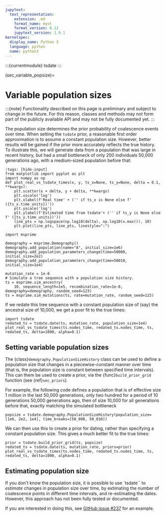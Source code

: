 ```yaml
---
jupytext:
  text_representation:
    extension: .md
    format_name: myst
    format_version: 0.12
    jupytext_version: 1.9.1
kernelspec:
  display_name: Python 3
  language: python
  name: python3
---
```


:::{currentmodule} tsdate
:::

(sec_variable_popsize)=

# Variable population sizes

:::{note}
Functionality described on this page is preliminary and subject to change in the future. For this reason,
classes and methods may not form part of the publicly available API and may not be fully documented yet.
:::

The population size determines the prior probability of coalescence events over time.
When setting the `tsdate` prior, a reasonable first order approximation is to assume a constant
population size. However, better results will be gained if the prior more accurately reflects
the true history. To illustrate this, we will generate data from a population that was large
in recent history, but had a small bottleneck of only 200 individuals
50,000 generations ago, with a medium-sized population before that:

```{code-cell} ipython3
:tags: [hide-input]
from matplotlib import pyplot as plt
import numpy as np
def plot_real_vs_tsdate_times(x, y, ts_x=None, ts_y=None, delta = 0.1, **kwargs):
    plt.scatter(x + delta, y + delta, **kwargs)
    plt.xscale('log')
    plt.xlabel(f'Real time' + ('' if ts_x is None else f' ({ts_x.time_units})'))
    plt.yscale('log')
    plt.ylabel(f'Estimated time from tsdate'+ ('' if ts_y is None else f' ({ts_y.time_units})'))
    line_pts = np.logspace(np.log10(delta), np.log10(x.max()), 10)
    plt.plot(line_pts, line_pts, linestyle=":")
```

```{code-cell} ipython3
import msprime

demography = msprime.Demography()
demography.add_population(name="A", initial_size=1e6)
demography.add_population_parameters_change(time=50000, initial_size=2e2)
demography.add_population_parameters_change(time=50010, initial_size=1e4)

mutation_rate = 1e-8
# Simulate a tree sequence with a population size history.
ts = msprime.sim_ancestry(
    10, sequence_length=1e5, recombination_rate=1e-8, demography=demography, random_seed=123)
ts = msprime.sim_mutations(ts, rate=mutation_rate, random_seed=123)
```

If we redate this tree sequence with a constant population size of (say) the ancestral size of 10,000, we
get a poor fit to the true times:

```{code-cell} ipython3
import tsdate
redated_ts = tsdate.date(ts, mutation_rate, population_size=1e4)
plot_real_vs_tsdate_times(ts.nodes_time, redated_ts.nodes_time, ts, redated_ts, delta=1000, alpha=0.1)
```

## Setting variable population sizes

The {class}`demography.PopulationSizeHistory` class can be used to define a population size that
changes in a piecewise-constant manner over time (that is, the population size is constant between
specified time intervals). This can them be used to create a prior, via the {func}`build_prior_grid`
function (see {ref}`sec_priors`).

For example, the following code defines a population that is of effective size
1 million in the last 50,000 generations, only two hundred for a period of 10 generations 50,000 generations ago, then
of size 10,000 for all generations before that, exactly matching the simulated bottleneck

```{code-cell} ipython3
popsize = tsdate.demography.PopulationSizeHistory(population_size=[1e6, 2e2, 1e4], time_breaks=[50_000, 50_010])
```

We can then use this to create a prior for dating, rather than specifying a constant population size. This
gives a much better fit to the true times:

```{code-cell} ipython3
prior = tsdate.build_prior_grid(ts, popsize)
redated_ts = tsdate.date(ts, mutation_rate, priors=prior)
plot_real_vs_tsdate_times(ts.nodes_time, redated_ts.nodes_time, ts, redated_ts, delta=1000, alpha=0.1)
```

## Estimating population size

If you don't know the population size, it is possible to use `tsdate`` to *estimate* changes in 
population size over time, by extimating the number of coalescence points in different time
intervals, and re-estimating the dates. However, this
approach has not been fully tested or documented.

If you are interested in doing this, see
[GitHub issue #237](https://github.com/tskit-dev/tsdate/issues/237#issuecomment-1785655708)
for an example.